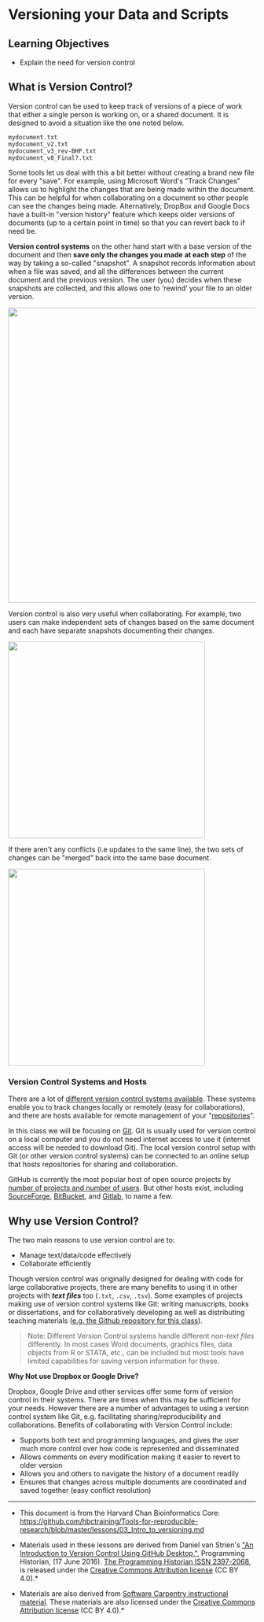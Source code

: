 #  Versioning your Data and Scripts

## Learning Objectives

* Explain the need for version control

## What is Version Control?

Version control can be used to keep track of versions of a piece of work that either a single person is working on, or a shared document. It is designed to avoid a situation like the one noted below.

```
mydocument.txt
mydocument_v2.txt
mydocument_v3_rev-BHP.txt
mydocument_v8_Final?.txt
```

Some tools let us deal with this a bit better without creating a brand new file for every "save". For example, using Microsoft Word's "Track Changes" allows us to highlight the changes that are being made within the document. This can be helpful for when collaborating on a document so other people can see the changes being made. Alternatively, DropBox and Google Docs have a built-in "version history" feature which keeps older versions of documents (up to a certain point in time) so that you can revert back to if need be.

**Version control systems** on the other hand start with a base version of the document and then **save only the changes you made at each step** of the way by taking a so-called "snapshot". A snapshot records information about when a file was saved, and all the differences between the current document and the previous version. The user (you) decides when these snapshots are collected, and this allows one to ‘rewind’ your file to an older version. 

<img src="../img/play-changes.png" width="600" align="center">

Version control is also very useful when collaborating. For example, two users can make independent sets of changes based on the same document and each have separate snapshots documenting their changes.

<img src="../img/versions.png" width="400" align="center">

If there aren't any conflicts (i.e updates to the same line), the two sets of changes can be "merged" back into the same base document.

<img src="../img/merged_example.png" width="400" align="center">

### Version Control Systems and Hosts

There are a lot of [different version control systems available](https://en.wikipedia.org/wiki/List_of_version_control_software). These systems enable you to track changes locally or remotely (easy for collaborations), and there are hosts available for remote management of your "[repositories](https://en.wikipedia.org/wiki/Repository_(version_control))".

In this class we will be focusing on [Git](https://git-scm.com/). Git is usually used for version control on a local computer and you do not need internet access to use it (internet access will be needed to download Git). The local version control setup with Git (or other version control systems) can be connected to an online setup that hosts repositories for sharing and collaboration. 

GitHub is currently the most popular host of open source projects by [number of projects and number of users](https://en.wikipedia.org/wiki/Comparison_of_source_code_hosting_facilities#Popularity). But other hosts exist, including [SourceForge](https://sourceforge.net/), [BitBucket](https://bitbucket.org/), and [Gitlab](https://about.gitlab.com/), to name a few.

## Why use Version Control?

The two main reasons to use version control are to:

* Manage text/data/code effectively 
* Collaborate efficiently

Though version control was originally designed for dealing with code for large collaborative projects, there are many benefits to using it in other projects with ***text files*** too (`.txt`, `.csv`, `.tsv`). Some examples of projects making use of version control systems like Git: writing manuscripts, books or dissertations, and for collaboratively developing as well as distributing teaching materials ([e.g. the Github repository for this class](https://github.com/hbctraining/versioning_data_scripts/)).

> Note: Different Version Control systems handle different *non-text files* differently. 
> In most cases Word documents, graphics files, data objects from R or STATA, etc., can be included but most tools have limited capabilities for saving version information for these. 

**Why Not use Dropbox or Google Drive?**

Dropbox, Google Drive and other services offer some form of version control in their systems. There are times when this may be sufficient for your needs. However there are a number of advantages to using a version control system like Git, e.g. facilitating sharing/reproducibility and collaborations. Benefits of collaborating with Version Control include:

* Supports both text and programming languages, and gives the user much more control over how code is represented and disseminated
* Allows comments on every modification making it easier to revert to older version
* Allows you and others to navigate the history of a document readily
* Ensures that changes across multiple documents are coordinated and saved together (easy conflict resolution) 

***

* This document is from the Harvard Chan Bioinformatics Core: https://github.com/hbctraining/Tools-for-reproducible-research/blob/master/lessons/03_Intro_to_versioning.md

* Materials used in these lessons are derived from Daniel van Strien's ["An Introduction to Version Control Using GitHub Desktop,"](http://programminghistorian.org/lessons/getting-started-with-github-desktop), Programming Historian, (17 June 2016). [The Programming Historian ISSN 2397-2068](http://programminghistorian.org/), is released under the [Creative Commons Attribution license](https://creativecommons.org/licenses/by/4.0/) (CC BY 4.0).*

* Materials are also derived from [Software Carpentry instructional material](https://swcarpentry.github.io/git-novice/). These materials are also licensed under the [Creative Commons Attribution license](https://creativecommons.org/licenses/by/4.0/) (CC BY 4.0).*
